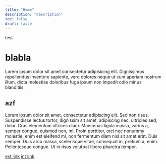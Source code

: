 ```yaml
---
title: "Home"
description: "description"
toc: false
draft: false
---
```


test

# blabla
Lorem ipsum dolor sit amet consectetur adipisicing elit. Dignissimos repellendus inventore sapiente, vero dolores neque ut cum aperiam nostrum illum, dicta molestiae doloribus fuga ipsum non impedit odio minus blanditiis.

## azf
Lorem ipsum dolor sit amet, consectetur adipiscing elit. Sed non risus. Suspendisse lectus tortor, dignissim sit amet, adipiscing nec, ultricies sed, dolor. Cras elementum ultrices diam. Maecenas ligula massa, varius a, semper congue, euismod non, mi. Proin porttitor, orci nec nonummy molestie, enim est eleifend mi, non fermentum diam nisl sit amet erat. Duis semper. Duis arcu massa, scelerisque vitae, consequat in, pretium a, enim. Pellentesque congue. Ut in risus volutpat libero pharetra tempor.

[ext link](https://google.com)
[int link](about)
